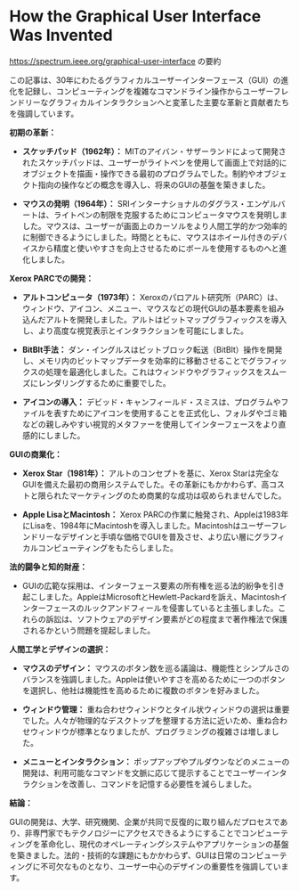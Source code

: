 #  How the Graphical User Interface Was Invented 

https://spectrum.ieee.org/graphical-user-interface の要約

この記事は、30年にわたるグラフィカルユーザーインターフェース（GUI）の進化を記録し、コンピューティングを複雑なコマンドライン操作からユーザーフレンドリーなグラフィカルインタラクションへと変革した主要な革新と貢献者たちを強調しています。

**初期の革新：**

- **スケッチパッド（1962年）：** MITのアイバン・サザーランドによって開発されたスケッチパッドは、ユーザーがライトペンを使用して画面上で対話的にオブジェクトを描画・操作できる最初のプログラムでした。制約やオブジェクト指向の操作などの概念を導入し、将来のGUIの基盤を築きました。

- **マウスの発明（1964年）：** SRIインターナショナルのダグラス・エンゲルバートは、ライトペンの制限を克服するためにコンピュータマウスを発明しました。マウスは、ユーザーが画面上のカーソルをより人間工学的かつ効率的に制御できるようにしました。時間とともに、マウスはホイール付きのデバイスから精度と使いやすさを向上させるためにボールを使用するものへと進化しました。

**Xerox PARCでの開発：**

- **アルトコンピュータ（1973年）：** Xeroxのパロアルト研究所（PARC）は、ウィンドウ、アイコン、メニュー、マウスなどの現代GUIの基本要素を組み込んだアルトを開発しました。アルトはビットマップグラフィックスを導入し、より高度な視覚表示とインタラクションを可能にしました。

- **BitBlt手法：** ダン・イングルスはビットブロック転送（BitBlt）操作を開発し、メモリ内のビットマップデータを効率的に移動させることでグラフィックスの処理を最適化しました。これはウィンドウやグラフィックスをスムーズにレンダリングするために重要でした。

- **アイコンの導入：** デビッド・キャンフィールド・スミスは、プログラムやファイルを表すためにアイコンを使用することを正式化し、フォルダやゴミ箱などの親しみやすい視覚的メタファーを使用してインターフェースをより直感的にしました。

**GUIの商業化：**

- **Xerox Star（1981年）：** アルトのコンセプトを基に、Xerox Starは完全なGUIを備えた最初の商用システムでした。その革新にもかかわらず、高コストと限られたマーケティングのため商業的な成功は収められませんでした。

- **Apple LisaとMacintosh：** Xerox PARCの作業に触発され、Appleは1983年にLisaを、1984年にMacintoshを導入しました。Macintoshはユーザーフレンドリーなデザインと手頃な価格でGUIを普及させ、より広い層にグラフィカルコンピューティングをもたらしました。

**法的闘争と知的財産：**

- GUIの広範な採用は、インターフェース要素の所有権を巡る法的紛争を引き起こしました。AppleはMicrosoftとHewlett-Packardを訴え、Macintoshインターフェースのルックアンドフィールを侵害していると主張しました。これらの訴訟は、ソフトウェアのデザイン要素がどの程度まで著作権法で保護されるかという問題を提起しました。

**人間工学とデザインの選択：**

- **マウスのデザイン：** マウスのボタン数を巡る議論は、機能性とシンプルさのバランスを強調しました。Appleは使いやすさを高めるために一つのボタンを選択し、他社は機能性を高めるために複数のボタンを好みました。

- **ウィンドウ管理：** 重ね合わせウィンドウとタイル状ウィンドウの選択は重要でした。人々が物理的なデスクトップを整理する方法に近いため、重ね合わせウィンドウが標準となりましたが、プログラミングの複雑さは増しました。

- **メニューとインタラクション：** ポップアップやプルダウンなどのメニューの開発は、利用可能なコマンドを文脈に応じて提示することでユーザーインタラクションを改善し、コマンドを記憶する必要性を減らしました。

**結論：**

GUIの開発は、大学、研究機関、企業が共同で反復的に取り組んだプロセスであり、非専門家でもテクノロジーにアクセスできるようにすることでコンピューティングを革命化し、現代のオペレーティングシステムやアプリケーションの基盤を築きました。法的・技術的な課題にもかかわらず、GUIは日常のコンピューティングに不可欠なものとなり、ユーザー中心のデザインの重要性を強調しています。
